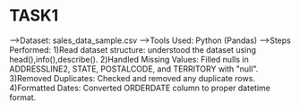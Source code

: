 # TASK1
-->Dataset: sales_data_sample.csv
-->Tools Used: Python (Pandas)
-->Steps Performed:
    1)Read dataset structure:
           understood the dataset using head(),info(),describe().
    2)Handled Missing Values:
           Filled nulls in ADDRESSLINE2, STATE, POSTALCODE, and TERRITORY with "null".
    3)Removed Duplicates:
           Checked and removed any duplicate rows.
    4)Formatted Dates:
           Converted ORDERDATE column to proper datetime format.

